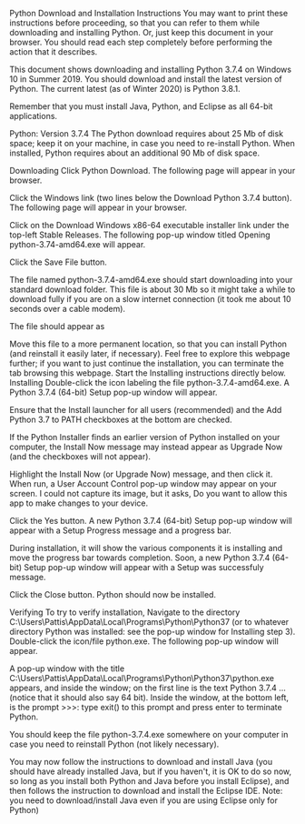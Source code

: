 Python Download and Installation Instructions
You may want to print these instructions before proceeding, so that you can refer to them while downloading and installing Python. Or, just keep this document in your browser. You should read each step completely before performing the action that it describes.

This document shows downloading and installing Python 3.7.4 on Windows 10 in Summer 2019. You should download and install the latest version of Python. The current latest (as of Winter 2020) is Python 3.8.1.

Remember that you must install Java, Python, and Eclipse as all 64-bit applications.

Python: Version 3.7.4
The Python download requires about 25 Mb of disk space; keep it on your machine, in case you need to re-install Python. When installed, Python requires about an additional 90 Mb of disk space.

Downloading
Click Python Download.
The following page will appear in your browser.



Click the Windows link (two lines below the Download Python 3.7.4 button). The following page will appear in your browser.


Click on the Download Windows x86-64 executable installer link under the top-left Stable Releases.
The following pop-up window titled Opening python-3.74-amd64.exe will appear.



Click the Save File button.

The file named python-3.7.4-amd64.exe should start downloading into your standard download folder. This file is about 30 Mb so it might take a while to download fully if you are on a slow internet connection (it took me about 10 seconds over a cable modem).

The file should appear as



Move this file to a more permanent location, so that you can install Python (and reinstall it easily later, if necessary).
Feel free to explore this webpage further; if you want to just continue the installation, you can terminate the tab browsing this webpage.
Start the Installing instructions directly below.
Installing
Double-click the icon labeling the file python-3.7.4-amd64.exe.
A Python 3.7.4 (64-bit) Setup pop-up window will appear.



Ensure that the Install launcher for all users (recommended) and the Add Python 3.7 to PATH checkboxes at the bottom are checked.

If the Python Installer finds an earlier version of Python installed on your computer, the Install Now message may instead appear as Upgrade Now (and the checkboxes will not appear).

Highlight the Install Now (or Upgrade Now) message, and then click it.
When run, a User Account Control pop-up window may appear on your screen. I could not capture its image, but it asks, Do you want to allow this app to make changes to your device.

Click the Yes button.
A new Python 3.7.4 (64-bit) Setup pop-up window will appear with a Setup Progress message and a progress bar.



During installation, it will show the various components it is installing and move the progress bar towards completion. Soon, a new Python 3.7.4 (64-bit) Setup pop-up window will appear with a Setup was successfuly message.



Click the Close button.
Python should now be installed.

Verifying
To try to verify installation,
Navigate to the directory C:\Users\Pattis\AppData\Local\Programs\Python\Python37 (or to whatever directory Python was installed: see the pop-up window for Installing step 3).
Double-click the icon/file python.exe.
The following pop-up window will appear.



A pop-up window with the title C:\Users\Pattis\AppData\Local\Programs\Python\Python37\python.exe appears, and inside the window; on the first line is the text Python 3.7.4 ... (notice that it should also say 64 bit). Inside the window, at the bottom left, is the prompt >>>: type exit() to this prompt and press enter to terminate Python.

You should keep the file python-3.7.4.exe somewhere on your computer in case you need to reinstall Python (not likely necessary).

You may now follow the instructions to download and install Java (you should have already installed Java, but if you haven't, it is OK to do so now, so long as you install both Python and Java before you install Eclipse), and then follows the instruction to download and install the Eclipse IDE. Note: you need to download/install Java even if you are using Eclipse only for Python)

